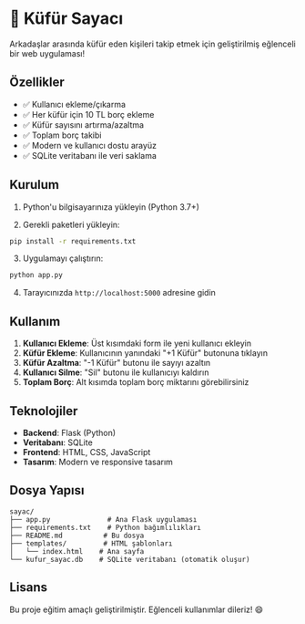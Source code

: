 # 🤬 Küfür Sayacı

Arkadaşlar arasında küfür eden kişileri takip etmek için geliştirilmiş eğlenceli bir web uygulaması!

## Özellikler

- ✅ Kullanıcı ekleme/çıkarma
- ✅ Her küfür için 10 TL borç ekleme
- ✅ Küfür sayısını artırma/azaltma
- ✅ Toplam borç takibi
- ✅ Modern ve kullanıcı dostu arayüz
- ✅ SQLite veritabanı ile veri saklama

## Kurulum

1. Python'u bilgisayarınıza yükleyin (Python 3.7+)

2. Gerekli paketleri yükleyin:
```bash
pip install -r requirements.txt
```

3. Uygulamayı çalıştırın:
```bash
python app.py
```

4. Tarayıcınızda `http://localhost:5000` adresine gidin

## Kullanım

1. **Kullanıcı Ekleme**: Üst kısımdaki form ile yeni kullanıcı ekleyin
2. **Küfür Ekleme**: Kullanıcının yanındaki "+1 Küfür" butonuna tıklayın
3. **Küfür Azaltma**: "-1 Küfür" butonu ile sayıyı azaltın
4. **Kullanıcı Silme**: "Sil" butonu ile kullanıcıyı kaldırın
5. **Toplam Borç**: Alt kısımda toplam borç miktarını görebilirsiniz

## Teknolojiler

- **Backend**: Flask (Python)
- **Veritabanı**: SQLite
- **Frontend**: HTML, CSS, JavaScript
- **Tasarım**: Modern ve responsive tasarım

## Dosya Yapısı

```
sayac/
├── app.py              # Ana Flask uygulaması
├── requirements.txt    # Python bağımlılıkları
├── README.md          # Bu dosya
├── templates/         # HTML şablonları
│   └── index.html    # Ana sayfa
└── kufur_sayac.db    # SQLite veritabanı (otomatik oluşur)
```

## Lisans

Bu proje eğitim amaçlı geliştirilmiştir. Eğlenceli kullanımlar dileriz! 😄 